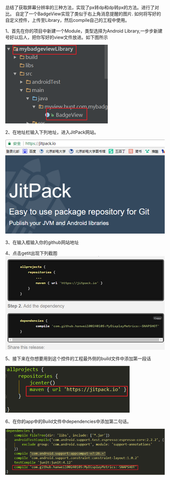总结了获取屏幕分辨率的三种方法，实现了px转dp和dp转px的方法。进行了对比。
自定了一个BadgeView实现了类似于右上角消息提醒的图片.
如何将写好的自定义控件，上传至Library，然后compile自己的工程中使用。

1、首先在你的项目中新建一个Module，类型选择为Android Library,一步步新建号好以后人，把你写好的view文件放进。如下图所示

 ![image](https://github.com/hanwei100240105/MyDisplayMetrics/blob/master/ScreenShot/shot3.png)
 
 2、在地址栏输入下列地址，进入JitPack网站。
 
  ![image](https://github.com/hanwei100240105/MyDisplayMetrics/blob/master/ScreenShot/shot2.png)
  
  3、在输入框输入你的github网站地址
  
  4、点击getit出现下列截图
![image](https://github.com/hanwei100240105/MyDisplayMetrics/blob/master/ScreenShot/shot1.png)

5、接下来在你想要用到这个控件的工程最外侧的build文件中添加第一段话

 ![image](https://github.com/hanwei100240105/MyDisplayMetrics/blob/master/ScreenShot/shot4.png)
 
 6、在你的app中的Build文件中dependencies中添加第二句话。
 
  ![image](https://github.com/hanwei100240105/MyDisplayMetrics/blob/master/ScreenShot/shot5.png)
 
